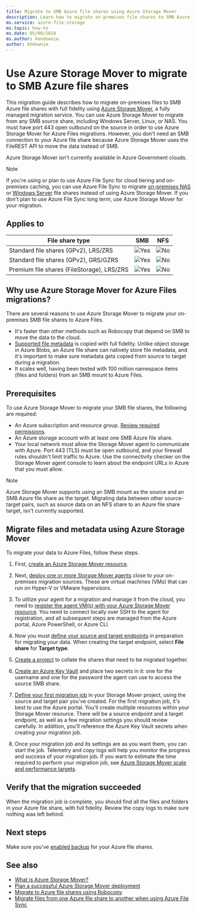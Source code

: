 ```yaml
---
title: Migrate to SMB Azure file shares using Azure Storage Mover
description: Learn how to migrate on-premises file shares to SMB Azure file shares with full fidelity using Azure Storage Mover, a fully managed migration service.
ms.service: azure-file-storage
ms.topic: how-to
ms.date: 05/08/2024
ms.author: kendownie
author: khdownie
---
```


# Use Azure Storage Mover to migrate to SMB Azure file shares

This migration guide describes how to migrate on-premises files to SMB Azure file shares with full fidelity using [Azure Storage Mover](../../storage-mover/service-overview.md), a fully managed migration service. You can use Azure Storage Mover to migrate from any SMB source share, including Windows Server, Linux, or NAS. You must have port 443 open outbound on the source in order to use Azure Storage Mover for Azure Files migrations. However, you don't need an SMB connection to your Azure file share because Azure Storage Mover uses the FileREST API to move the data instead of SMB.

Azure Storage Mover isn't currently available in Azure Government clouds.

> [!NOTE]
> If you're using or plan to use Azure File Sync for cloud tiering and on-premises caching, you can use Azure File Sync to migrate [on-premises NAS](storage-files-migration-nas-hybrid.md) or [Windows Server](../file-sync/file-sync-extend-servers.md) file shares instead of using Azure Storage Mover. If you don't plan to use Azure File Sync long term, use Azure Storage Mover for your migration.

## Applies to

| File share type | SMB | NFS |
|-|:-:|:-:|
| Standard file shares (GPv2), LRS/ZRS | ![Yes](../media/icons/yes-icon.png) | ![No](../media/icons/no-icon.png) |
| Standard file shares (GPv2), GRS/GZRS | ![Yes](../media/icons/yes-icon.png) | ![No](../media/icons/no-icon.png) |
| Premium file shares (FileStorage), LRS/ZRS | ![Yes](../media/icons/yes-icon.png) | ![No](../media/icons/no-icon.png) |

## Why use Azure Storage Mover for Azure Files migrations?

There are several reasons to use Azure Storage Mover to migrate your on-premises SMB file shares to Azure Files.

- It's faster than other methods such as Robocopy that depend on SMB to move the data to the cloud.
- [Supported file metadata](storage-files-migration-overview.md#supported-metadata) is copied with full fidelity. Unlike object storage in Azure Blobs, an Azure file share can natively store file metadata, and it's important to make sure metadata gets copied from source to target during a migration.
- It scales well, having been tested with 100 million namespace items (files and folders) from an SMB mount to Azure Files.

## Prerequisites

To use Azure Storage Mover to migrate your SMB file shares, the following are required:

- An Azure subscription and resource group. [Review required permissions](../../storage-mover/deployment-planning.md#permissions).
- An Azure storage account with at least one SMB Azure file share.
- Your local network must allow the Storage Mover agent to communicate with Azure. Port 443 (TLS) must be open outbound, and your firewall rules shouldn't limit traffic to Azure. Use the connectivity checker on the Storage Mover agent console to learn about the endpoint URLs in Azure that you must allow.

> [!NOTE]
> Azure Storage Mover supports using an SMB mount as the source and an SMB Azure file share as the target. Migrating data between other source-target pairs, such as source data on an NFS share to an Azure file share target, isn't currently supported.

## Migrate files and metadata using Azure Storage Mover

To migrate your data to Azure Files, follow these steps.

1. First, [create an Azure Storage Mover resource](../../storage-mover/storage-mover-create.md).

1. Next, [deploy one or more Storage Mover agents](../../storage-mover/agent-deploy.md) close to your on-premises migration sources. These are virtual machines (VMs) that can run on Hyper-V or VMware hypervisors.

1. To utilize your agent for a migration and manage it from the cloud, you need to [register the agent VM(s) with your Azure Storage Mover resource](../../storage-mover/agent-register.md). You need to connect locally over SSH to the agent for registration, and all subsequent steps are managed from the Azure portal, Azure PowerShell, or Azure CLI.

1. Now you must [define your source and target endpoints](../../storage-mover/endpoint-manage.md) in preparation for migrating your data. When creating the target endpoint, select **File share** for **Target type**.

1. [Create a project](../../storage-mover/project-manage.md) to collate the shares that need to be migrated together.

1. [Create an Azure Key Vault](/azure/key-vault/general/quick-create-portal) and place two secrets in it: one for the username and one for the password the agent can use to access the source SMB share.

1. [Define your first migration job](../../storage-mover/job-definition-create.md) in your Storage Mover project, using the source and target pair you've created. For the first migration job, it's best to use the Azure portal. You'll create multiple resources within your Storage Mover resource. There will be a source endpoint and a target endpoint, as well as a few migration settings you should review carefully. In addition, you'll reference the Azure Key Vault secrets when creating your migration job.

1. Once your migration job and its settings are as you want them, you can start the job. Telemetry and copy logs will help you monitor the progress and success of your migration job. If you want to estimate the time required to perform your migration job, see [Azure Storage Mover scale and performance targets](../../storage-mover/performance-targets.md#performance-baselines).

## Verify that the migration succeeded

When the migration job is complete, you should find all the files and folders in your Azure file share, with full fidelity. Review the copy logs to make sure nothing was left behind.

## Next steps

Make sure you've [enabled backup](../../backup/azure-file-share-backup-overview.md) for your Azure file shares.

## See also

- [What is Azure Storage Mover?](../../storage-mover/service-overview.md)
- [Plan a successful Azure Storage Mover deployment](../../storage-mover/deployment-planning.md)
- [Migrate to Azure file shares using Robocopy](storage-files-migration-robocopy.md)
- [Migrate files from one Azure file share to another when using Azure File Sync](../file-sync/file-sync-share-to-share-migration.md)
